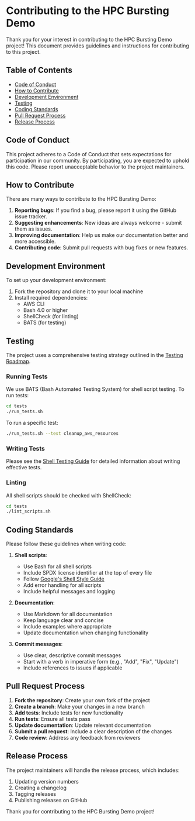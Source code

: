 # Contributing to the HPC Bursting Demo

Thank you for your interest in contributing to the HPC Bursting Demo project! This document provides guidelines and instructions for contributing to this project.

## Table of Contents
- [Code of Conduct](#code-of-conduct)
- [How to Contribute](#how-to-contribute)
- [Development Environment](#development-environment)
- [Testing](#testing)
- [Coding Standards](#coding-standards)
- [Pull Request Process](#pull-request-process)
- [Release Process](#release-process)

## Code of Conduct

This project adheres to a Code of Conduct that sets expectations for participation in our community. By participating, you are expected to uphold this code. Please report unacceptable behavior to the project maintainers.

## How to Contribute

There are many ways to contribute to the HPC Bursting Demo:

1. **Reporting bugs**: If you find a bug, please report it using the GitHub issue tracker.
2. **Suggesting enhancements**: New ideas are always welcome - submit them as issues.
3. **Improving documentation**: Help us make our documentation better and more accessible.
4. **Contributing code**: Submit pull requests with bug fixes or new features.

## Development Environment

To set up your development environment:

1. Fork the repository and clone it to your local machine
2. Install required dependencies:
   - AWS CLI
   - Bash 4.0 or higher
   - ShellCheck (for linting)
   - BATS (for testing)

## Testing

The project uses a comprehensive testing strategy outlined in the [Testing Roadmap](docs/testing-roadmap.md).

### Running Tests

We use BATS (Bash Automated Testing System) for shell script testing. To run tests:

```bash
cd tests
./run_tests.sh
```

To run a specific test:

```bash
./run_tests.sh --test cleanup_aws_resources
```

### Writing Tests

Please see the [Shell Testing Guide](docs/shell-testing-guide.md) for detailed information about writing effective tests.

### Linting

All shell scripts should be checked with ShellCheck:

```bash
cd tests
./lint_scripts.sh
```

## Coding Standards

Please follow these guidelines when writing code:

1. **Shell scripts**:
   - Use Bash for all shell scripts
   - Include SPDX license identifier at the top of every file
   - Follow [Google's Shell Style Guide](https://google.github.io/styleguide/shellguide.html)
   - Add error handling for all scripts
   - Include helpful messages and logging

2. **Documentation**:
   - Use Markdown for all documentation
   - Keep language clear and concise
   - Include examples where appropriate
   - Update documentation when changing functionality

3. **Commit messages**:
   - Use clear, descriptive commit messages
   - Start with a verb in imperative form (e.g., "Add", "Fix", "Update")
   - Include references to issues if applicable

## Pull Request Process

1. **Fork the repository**: Create your own fork of the project
2. **Create a branch**: Make your changes in a new branch
3. **Add tests**: Include tests for new functionality
4. **Run tests**: Ensure all tests pass
5. **Update documentation**: Update relevant documentation
6. **Submit a pull request**: Include a clear description of the changes
7. **Code review**: Address any feedback from reviewers

## Release Process

The project maintainers will handle the release process, which includes:

1. Updating version numbers
2. Creating a changelog
3. Tagging releases
4. Publishing releases on GitHub

Thank you for contributing to the HPC Bursting Demo project!